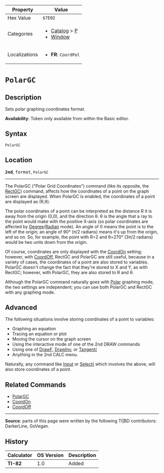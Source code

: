| Property      | Value |
|---------------|-------|
| Hex Value     | `$7E02`|
| Categories    | <ul><li>[Catalog](<../categories/Catalog.md>) > [P](<../categories/Catalog.md#P>)</li><li>[Window](<../categories/Window.md>)</li></ul> |
| Localizations | <ul><li><b>FR</b>: `CoordPol`</li></ul> |

# `PolarGC`

## Description
Sets polar graphing coordinates format.


<b>Availability</b>: Token only available from within the Basic editor.

## Syntax
`PolarGC`

## Location
<tt><kbd><b>2nd</b></kbd></tt>, <kbd>format</kbd>, `PolarGC`
<hr>

The PolarGC ("Polar Grid Coordinates") command (like its opposite, the [RectGC](RectGC.md)) command, affects how the coordinates of a point on the graph screen are displayed. When PolarGC is enabled, the coordinates of a point are displayed as (R,θ).

The polar coordinates of a point can be interpreted as the distance R it is away from the origin (0,0), and the direction θ. θ is the angle that a ray to the point would make with the positive X-axis (so polar coordinates are affected by [Degree](degree-mode)/[Radian](radian-mode) mode). An angle of 0 means the point is to the left of the origin; an angle of 90° (π/2 radians) means it's up from the origin, and so on. So, for example, the point with R=2 and θ=270° (3π/2 radians) would be two units down from the origin.

Of course, coordinates are only displayed with the [CoordOn](CoordOn.md) setting; however, with [CoordOff](CoordOff.md), RectGC and PolarGC are still useful, because in a variety of cases, the coordinates of a point are also stored to variables. PolarGC doesn't change the fact that they're stored to X and Y, as with RectGC; however, with PolarGC, they are also stored to R and θ.

Although the PolarGC command naturally goes with [Polar](polar-mode) graphing mode, the two settings are independent; you can use both PolarGC and RectGC with any graphing mode.

## Advanced

The following situations involve storing coordinates of a point to variables:

*   Graphing an equation
*   Tracing an equation or plot
*   Moving the cursor on the graph screen
*   Using the interactive mode of one of the 2nd DRAW commands
*   Using one of [DrawF](DrawF.md), [DrawInv](DrawInv.md), or [Tangent(](Tangent\(.md)
*   Anything in the 2nd CALC menu.

Naturally, any command like [Input](Input.md) or [Select(](Select\(.md) which involves the above, will also store coordinates of a point.

## Related Commands

*   [PolarGC](PolarGC.md)
*   [CoordOn](CoordOn.md)
*   [CoordOff](CoordOff.md)

* * *

**Source**: parts of this page were written by the following TI|BD contributors: DarkerLine, GoVegan.

## History
| Calculator | OS Version | Description |
|------------|------------|-------------|
| <b>TI-82</b> | 1.0 | Added |


